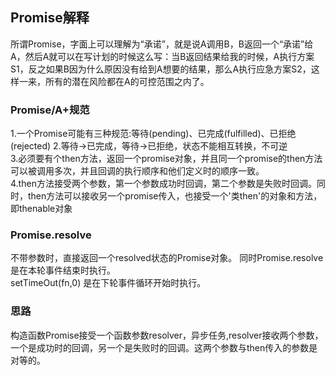 ## Promise解释
所谓Promise，字面上可以理解为“承诺”，就是说A调用B，B返回一个“承诺”给A，然后A就可以在写计划的时候这么写：当B返回结果给我的时候，A执行方案S1，反之如果B因为什么原因没有给到A想要的结果，那么A执行应急方案S2，这样一来，所有的潜在风险都在A的可控范围之内了。  


### Promise/A+规范
1.一个Promise可能有三种规范:等待(pending)、已完成(fulfilled)、已拒绝(rejected)
2.等待->已完成，等待->已拒绝，状态不能相互转换，不可逆  
3.必须要有个then方法，返回一个promise对象，并且同一个promise的then方法可以被调用多次，并且回调的执行顺序和他们定义时的顺序一致。   
4.then方法接受两个参数，第一个参数成功时回调，第二个参数是失败时回调。同时，then方法可以接收另一个promise传入，也接受一个'类then'的对象和方法，即thenable对象  

### Promise.resolve
不带参数时，直接返回一个resolved状态的Promise对象。
同时Promise.resolve是在本轮事件结束时执行。  
setTimeOut(fn,0) 是在下轮事件循环开始时执行。  

### 思路
构造函数Promise接受一个函数参数resolver，异步任务,resolver接收两个参数，一个是成功时的回调，另一个是失败时的回调。这两个参数与then传入的参数是对等的。  
